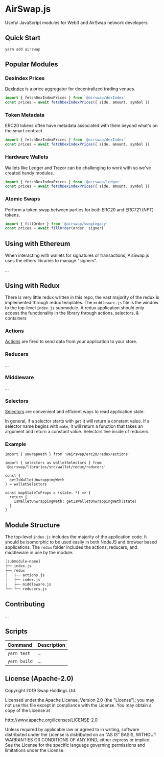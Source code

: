 # AirSwap.js

Useful JavaScript modules for Web3 and AirSwap network developers.

## Quick Start

```
yarn add airswap
```

## Popular Modules

### DexIndex Prices
[DexIndex](https://dexindex.io) is a price aggregator for decentralized trading venues.

```JavaScript
import { fetchDexIndexPrices } from `@airswap/dexIndex`
const prices = await fetchDexIndexPrices({ side, amount, symbol })
```

### Token Metadata
ERC20 tokens often have metadata associated with them beyond what's on the smart contract.

```JavaScript
import { fetchDexIndexPrices } from `@airswap/dexIndex`
const prices = await fetchDexIndexPrices({ side, amount, symbol })
```

### Hardware Wallets
Wallets like Ledger and Trezor can be challenging to work with so we've created handy modules.

```JavaScript
import { fetchDexIndexPrices } from `@airswap/ledger`
const prices = await fetchDexIndexPrices({ side, amount, symbol })
```

### Atomic Swaps
Perform a token swap between parties for both ERC20 and ERC721 (NFT) tokens.

```JavaScript
import { fillOrder } from `@airswap/swapLegacy`
const prices = await fillOrder(order, signer)
```

## Using with Ethereum

When interacting with wallets for signatures or transactions, AirSwap.js uses the ethers libraries to manage "signers".

...

## Using with Redux
There is very little redux written in this repo, the vast majority of the redux is implemented through redux templates. The `middleware.js` file is the window to the top-level `index.js` submodule. A redux application should only access the functionality in the library through actions, selectors, & containers

### Actions
[Actions](https://redux.js.org/basics/actions) are fired to send data from your application to your store.

### Reducers
...

### Middleware
...

### Selectors
[Selectors](https://github.com/reduxjs/reselect) are convenient and efficient ways to read application state.

In general, if a selector starts with `get` it will return a constant value. If a selector name begins with `make`, it will return a function that takes an argument and return a constant value. Selectors live inside of reducers.

### Example

```
import { unwrapWeth } from '@airswap/erc20/redux/actions'
```

```
import { selectors as walletSelectors } from '@airswap/libraries/src/wallet/redux/reducers'

const {
  getIsWalletUnwrappingWeth
} = walletSelectors

const mapStateToProps = (state: *) => {
  return {
    isWalletUnwrappingWeth: getIsWalletUnwrappingWeth(state)
  }
}
```

## Module Structure
The top-level `index.js` includes the majority of the application code. It should be isomorphic to be used easily in both NodeJS and browser based applications. The `redux` folder includes the actions, reducers, and middleware in use by the module.

```bash
[submodule-name]
├── index.js
├── redux
│   ├── actions.js
│   ├── index.js
│   ├── middleware.js
└── └── reducers.js
```

## Contributing

...

## Scripts

| Command | Description |
| :--- | :--- |
| `yarn test` | ... |
| `yarn build` | ... |

## License (Apache-2.0)

Copyright 2019 Swap Holdings Ltd.

Licensed under the Apache License, Version 2.0 (the "License");
you may not use this file except in compliance with the License.
You may obtain a copy of the License at

http://www.apache.org/licenses/LICENSE-2.0

Unless required by applicable law or agreed to in writing, software
distributed under the License is distributed on an "AS IS" BASIS,
WITHOUT WARRANTIES OR CONDITIONS OF ANY KIND, either express or implied.
See the License for the specific language governing permissions and
limitations under the License.

